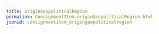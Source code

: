 ```yaml
---
title: originGeopoliticalRegion
permalink: ConsignmentItem.originGeopoliticalRegion.html
jsonid: consignmentitem_origingeopoliticalregion
---
```

